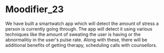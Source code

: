 # Moodifier_23
We have built a smartwatch app which will detect the amount of stress a person is currently going through. The app will detect it using various techniques like the amount of sweating the user is having or the abnormalitiy in the user's pulse rate.  Along with these, there will be additional benefits of getting therapy, scheduling calls with counsellors.  
